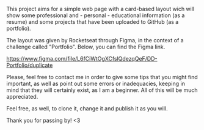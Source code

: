 This project aims for a simple web page with a card-based layout wich will show some professional and - personal - educational information (as a resume) and some projects that have been uploaded to GitHub (as a portfolio).

The layout was given by Rocketseat through Figma, in the context of a challenge called "Portfolio". Below, you can find the Figma link.

https://www.figma.com/file/L6fCiWtOgXCfslQdezqQeF/DD-Portfolio/duplicate

Please, feel free to contact me in order to give some tips that you might find important, as well as point out some errors or inadequacies, keeping in mind that they will certainly exist, as I am a beginner. All of this will be much appreciated.

Feel free, as well, to clone it, change it and publish it as you will.

Thank you for passing by! <3
